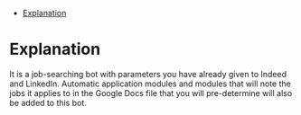 - [Explanation](#explanation)

# Explanation
It is a job-searching bot with parameters you have already given to Indeed and LinkedIn. Automatic application modules and modules that will note the jobs it applies to in the Google Docs file that you will pre-determine will also be added to this bot.



